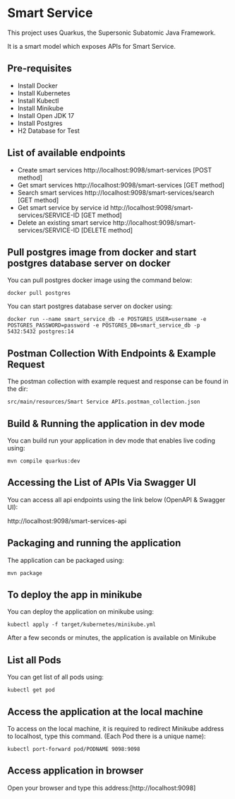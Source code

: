 # Smart Service

This project uses Quarkus, the Supersonic Subatomic Java Framework.

It is a smart model which exposes APIs for Smart Service.

## Pre-requisites

- Install Docker
- Install Kubernetes
- Install Kubectl
- Install Minikube
- Install Open JDK 17
- Install Postgres
- H2 Database for Test

## List of available endpoints

- Create smart services http://localhost:9098/smart-services [POST method]
- Get smart services http://localhost:9098/smart-services [GET method]
- Search smart services http://localhost:9098/smart-services/search [GET method]
- Get smart service by service id http://localhost:9098/smart-services/SERVICE-ID [GET method]
- Delete an existing smart service http://localhost:9098/smart-services/SERVICE-ID [DELETE method]

## Pull postgres image from docker and start postgres database server on docker

You can pull postgres docker image using the command below:
```shell script
docker pull postgres
```

You can start postgres database server on docker using:
```shell script
docker run --name smart_service_db -e POSTGRES_USER=username -e POSTGRES_PASSWORD=password -e POSTGRES_DB=smart_service_db -p 5432:5432 postgres:14
```

## Postman Collection With Endpoints & Example Request

The postman collection with example request and response can be found in the dir:

```shell script
src/main/resources/Smart Service APIs.postman_collection.json
```

## Build & Running the application in dev mode

You can build run your application in dev mode that enables live coding using:
```shell script
mvn compile quarkus:dev
```
## Accessing the List of APIs Via Swagger UI

You can access all api endpoints using the link below (OpenAPI & Swagger UI): 

http://localhost:9098/smart-services-api


## Packaging and running the application

The application can be packaged using:
```shell script
mvn package
```

## To deploy the app in minikube

You can deploy the application on minikube using: 
```shell script
kubectl apply -f target/kubernetes/minikube.yml
```
After a few seconds or minutes, the application is available on Minikube

## List all Pods

You can get list of all pods using:
```shell script
kubectl get pod
```

## Access the application at the local machine

To access on the local machine, it is required to redirect Minikube address to 
localhost, type this command. (Each Pod there is a unique name):

```shell script
kubectl port-forward pod/PODNAME 9098:9098
```
## Access application in browser

Open your browser and type this address:[http://localhost:9098]
